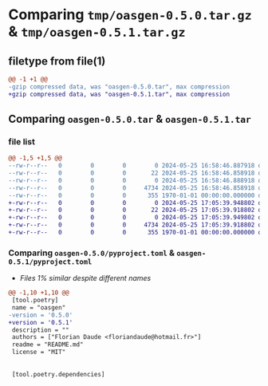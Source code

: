 # Comparing `tmp/oasgen-0.5.0.tar.gz` & `tmp/oasgen-0.5.1.tar.gz`

## filetype from file(1)

```diff
@@ -1 +1 @@
-gzip compressed data, was "oasgen-0.5.0.tar", max compression
+gzip compressed data, was "oasgen-0.5.1.tar", max compression
```

## Comparing `oasgen-0.5.0.tar` & `oasgen-0.5.1.tar`

### file list

```diff
@@ -1,5 +1,5 @@
--rw-r--r--   0        0        0        0 2024-05-25 16:58:46.887918 oasgen-0.5.0/README.md
--rw-r--r--   0        0        0       22 2024-05-25 16:58:46.858918 oasgen-0.5.0/oasgen/__init__.py
--rw-r--r--   0        0        0        0 2024-05-25 16:58:46.888918 oasgen-0.5.0/oasgen/main.py
--rw-r--r--   0        0        0     4734 2024-05-25 16:58:46.858918 oasgen-0.5.0/pyproject.toml
--rw-r--r--   0        0        0      355 1970-01-01 00:00:00.000000 oasgen-0.5.0/PKG-INFO
+-rw-r--r--   0        0        0        0 2024-05-25 17:05:39.948802 oasgen-0.5.1/README.md
+-rw-r--r--   0        0        0       22 2024-05-25 17:05:39.918802 oasgen-0.5.1/oasgen/__init__.py
+-rw-r--r--   0        0        0        0 2024-05-25 17:05:39.949802 oasgen-0.5.1/oasgen/main.py
+-rw-r--r--   0        0        0     4734 2024-05-25 17:05:39.918802 oasgen-0.5.1/pyproject.toml
+-rw-r--r--   0        0        0      355 1970-01-01 00:00:00.000000 oasgen-0.5.1/PKG-INFO
```

### Comparing `oasgen-0.5.0/pyproject.toml` & `oasgen-0.5.1/pyproject.toml`

 * *Files 1% similar despite different names*

```diff
@@ -1,10 +1,10 @@
 [tool.poetry]
 name = "oasgen"
-version = '0.5.0'
+version = '0.5.1'
 description = ""
 authors = ["Florian Daude <floriandaude@hotmail.fr>"]
 readme = "README.md"
 license = "MIT"
 
 
 [tool.poetry.dependencies]
```

